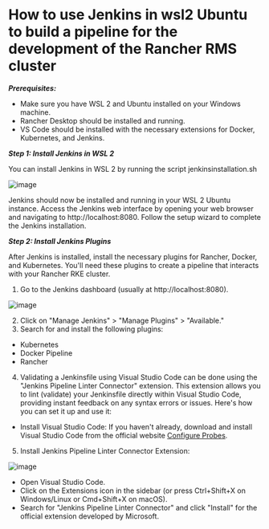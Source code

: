 
# **How to use Jenkins in wsl2 Ubuntu to build a pipeline for the development of the Rancher RMS cluster**

***Prerequisites:***

- Make sure you have WSL 2 and Ubuntu installed on your Windows machine.
- Rancher Desktop should be installed and running.
- VS Code should be installed with the necessary extensions for Docker, Kubernetes, and Jenkins.

***Step 1: Install Jenkins in WSL 2***

You can install Jenkins in WSL 2 by running the script jenkinsinstallation.sh

![image](https://github.com/lherbeng/cluster-dev/assets/72662912/1e17ddbb-2399-4cbd-b140-781a195b093b)


Jenkins should now be installed and running in your WSL 2 Ubuntu instance. Access the Jenkins web interface by opening your web browser and navigating to http://localhost:8080. Follow the setup wizard to complete the Jenkins installation.

***Step 2: Install Jenkins Plugins***

After Jenkins is installed, install the necessary plugins for Rancher, Docker, and Kubernetes. You'll need these plugins to create a pipeline that interacts with your Rancher RKE cluster.

1. Go to the Jenkins dashboard (usually at http://localhost:8080).

![image](https://github.com/lherbeng/cluster-dev/assets/72662912/a62e095c-d6da-4081-a1cd-5b52d5c06d05)

2. Click on "Manage Jenkins" > "Manage Plugins" > "Available."
3. Search for and install the following plugins:
   
- Kubernetes
- Docker Pipeline
- Rancher

4. Validating a Jenkinsfile using Visual Studio Code can be done using the "Jenkins Pipeline Linter Connector" extension. This extension allows you to lint (validate) your Jenkinsfile directly within Visual Studio Code, providing instant feedback on any syntax errors or issues. Here's how you can set it up and use it:

- Install Visual Studio Code: If you haven't already, download and install Visual Studio Code from the official website [Configure Probes](https://code.visualstudio.com/).

5. Install Jenkins Pipeline Linter Connector Extension:

![image](https://github.com/lherbeng/cluster-dev/assets/72662912/10663d46-f179-47d3-b9b5-7640f1becbcf)


- Open Visual Studio Code.
- Click on the Extensions icon in the sidebar (or press Ctrl+Shift+X on Windows/Linux or Cmd+Shift+X on macOS).
- Search for "Jenkins Pipeline Linter Connector" and click "Install" for the official extension developed by Microsoft.
